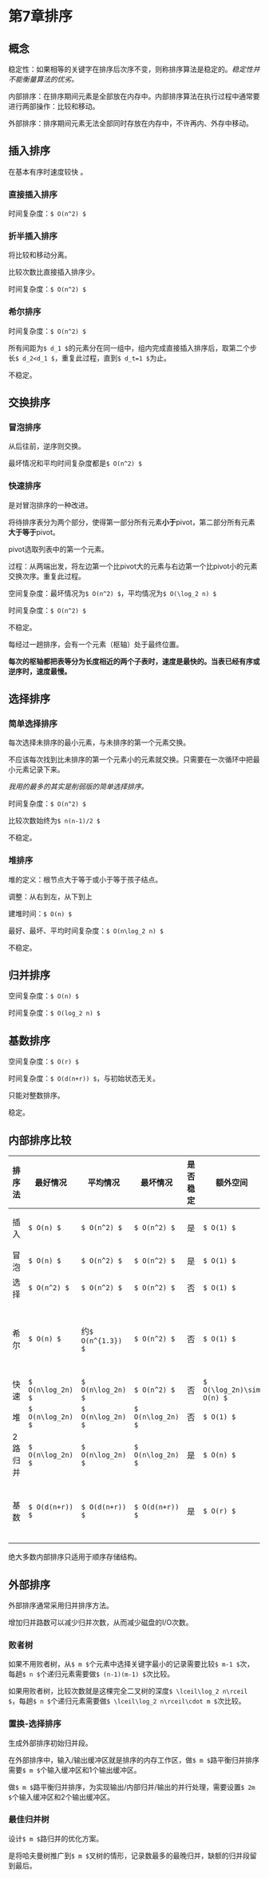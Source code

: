 # 第7章排序

##  概念

稳定性：如果相等的关键字在排序后次序不变，则称排序算法是稳定的。*稳定性并不能衡量算法的优劣。*

内部排序：在排序期间元素是全部放在内存中。内部排序算法在执行过程中通常要进行两部操作：比较和移动。

外部排序：排序期间元素无法全部同时存放在内存中，不许再内、外存中移动。

## 插入排序

在基本有序时速度较快 。

### 直接插入排序

时间复杂度：`$ O(n^2) $`

### 折半插入排序

将比较和移动分离。

比较次数比直接插入排序少。

时间复杂度：`$ O(n^2) $`

### 希尔排序

时间复杂度：`$ O(n^2) $`

所有间距为`$ d_1 $`的元素分在同一组中，组内完成直接插入排序后，取第二个步长`$ d_2<d_1 $`，重复此过程，直到`$ d_t=1 $`为止。

不稳定。



## 交换排序

### 冒泡排序

从后往前，逆序则交换。

最坏情况和平均时间复杂度都是`$ O(n^2) $`

### 快速排序

是对冒泡排序的一种改进。

将待排序表分为两个部分，使得第一部分所有元素**小于**pivot，第二部分所有元素**大于等于**pivot。

pivot选取列表中的第一个元素。

过程：从两端出发，将左边第一个比pivot大的元素与右边第一个比pivot小的元素交换次序。重复此过程。

空间复杂度：最坏情况为`$ O(n^2) $`，平均情况为`$ O(\log_2 n) $`

时间复杂度：`$ O(n^2) $`

不稳定。



每经过一趟排序，会有一个元素（枢轴）处于最终位置。

**每次的枢轴都把表等分为长度相近的两个子表时，速度是最快的。当表已经有序或逆序时，速度最慢。**



## 选择排序

### 简单选择排序

每次选择未排序的最小元素，与未排序的第一个元素交换。

不应该每次找到比未排序的第一个元素小的元素就交换。只需要在一次循环中把最小元素记录下来。

*我用的最多的其实是削弱版的简单选择排序。*



时间复杂度：`$ O(n^2) $`

比较次数始终为`$ n(n-1)/2 $`

不稳定。

### 堆排序

堆的定义：根节点大于等于或小于等于孩子结点。

调整：从右到左，从下到上

建堆时间：`$ O(n) $`

最好、最坏、平均时间复杂度：`$ O(n\log_2 n) $`

不稳定。



## 归并排序

空间复杂度：`$ O(n) $`

时间复杂度：`$ O(log_2 n) $`



## 基数排序

空间复杂度：`$ O(r) $`

时间复杂度：`$ O(d(n+r)) $`，与初始状态无关。

只能对整数排序。

稳定。



## 内部排序比较

| 排序法  | 最好情况      | 平均情况       | 最坏情况      | 是否稳定 | 额外空间              | 备注                                           |
| ------- | ------------- | -------------- | ------------- | -------- | --------------------- | ---------------------------------------------- |
| 插入    | `$ O(n) $`        | `$ O(n^2) $`       | `$ O(n^2) $`      | 是       | `$ O(1) $`                | 大部分已排好序时较好                           |
| 冒泡    | `$ O(n) $`        | `$ O(n^2) $`       | `$ O(n^2) $`      | 是       | `$ O(1) $`                | n较小时好                                      |
| 选择    | `$ O(n^2) $`      | `$ O(n^2) $`       | `$ O(n^2) $`      | 否       | `$ O(1) $`                | n较小时好                                      |
| 希尔    | `$ O(n) $`        | 约`$ O(n^{1.3}) $` | `$ O(n^2) $`      | 否       | `$ O(1) $`                | 复杂度依赖于增长序列的函数，此数学问题尚未解决 |
| 快速    | `$ O(n\log_2n) $` | `$ O(n\log_2n) $`  | `$ O(n^2) $`      | 否       | `$ O(\log_2n)\sim O(n) $` | n较大时好                                      |
| 堆      | `$ O(n\log_2n) $` | `$ O(n\log_2n) $`  | `$ O(n\log_2n) $` | 否       | `$ O(1) $`                | n较大时好                                      |
| 2路归并 | `$ O(n\log_2n) $` | `$ O(n\log_2n) $`  | `$ O(n\log_2n) $` | 是       | `$ O(n) $`                | n较大时好                                      |
| 基数    | `$ O(d(n+r)) $`   | `$ O(d(n+r)) $`    | `$ O(d(n+r)) $`   | 是       | `$ O(r) $`                | B是真数（0~9），R是基数（个十百）              |

绝大多数内部排序只适用于顺序存储结构。

## 外部排序

外部排序通常采用归并排序方法。

增加归并路数可以减少归并次数，从而减少磁盘的I/O次数。

### 败者树

如果不用败者树，从`$ m $`个元素中选择关键字最小的记录需要比较`$ m-1 $`次，每趟`$ n $`个递归元素需要做`$ (n-1)(m-1) $`次比较。

如果用败者树，比较次数就是这棵完全二叉树的深度`$ \lceil\log_2 n\rceil $`，每趟`$ n $`个递归元素需要做`$ \lceil\log_2 n\rceil\cdot m $`次比较。

### 置换-选择排序

生成外部排序初始归并段。

在外部排序中，输入/输出缓冲区就是排序的内存工作区，做`$ m $`路平衡归并排序需要`$ m $`个输入缓冲区和1个输出缓冲区。

做`$ m $`路平衡归并排序，为实现输出/内部归并/输出的并行处理，需要设置`$ 2m $`个输入缓冲区和2个输出缓冲区。

### 最佳归并树

设计`$ m $`路归并的优化方案。

是将哈夫曼树推广到`$ m $`叉树的情形，记录数最多的最晚归并，缺额的归并段留到最后。